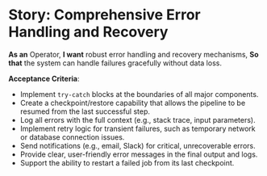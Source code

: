 # Story: Comprehensive Error Handling and Recovery

**As an** Operator,
**I want** robust error handling and recovery mechanisms,
**So that** the system can handle failures gracefully without data loss.

**Acceptance Criteria**:
- Implement `try-catch` blocks at the boundaries of all major components.
- Create a checkpoint/restore capability that allows the pipeline to be resumed from the last successful step.
- Log all errors with the full context (e.g., stack trace, input parameters).
- Implement retry logic for transient failures, such as temporary network or database connection issues.
- Send notifications (e.g., email, Slack) for critical, unrecoverable errors.
- Provide clear, user-friendly error messages in the final output and logs.
- Support the ability to restart a failed job from its last checkpoint.

